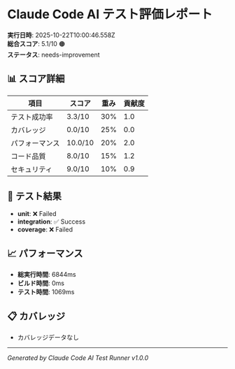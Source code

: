 # Claude Code AI テスト評価レポート

**実行日時**: 2025-10-22T10:00:46.558Z  
**総合スコア**: 5.1/10 🟠  
**ステータス**: needs-improvement

## 📊 スコア詳細

| 項目 | スコア | 重み | 貢献度 |
|-----|--------|------|--------|
| テスト成功率 | 3.3/10 | 30% | 1.0 |
| カバレッジ | 0.0/10 | 25% | 0.0 |
| パフォーマンス | 10.0/10 | 20% | 2.0 |
| コード品質 | 8.0/10 | 15% | 1.2 |
| セキュリティ | 9.0/10 | 10% | 0.9 |

## 🧪 テスト結果

- **unit**: ❌ Failed
- **integration**: ✅ Success
- **coverage**: ❌ Failed

## 📈 パフォーマンス

- **総実行時間**: 6844ms
- **ビルド時間**: 0ms
- **テスト時間**: 1069ms

## 📋 カバレッジ

- カバレッジデータなし

---
*Generated by Claude Code AI Test Runner v1.0.0*
